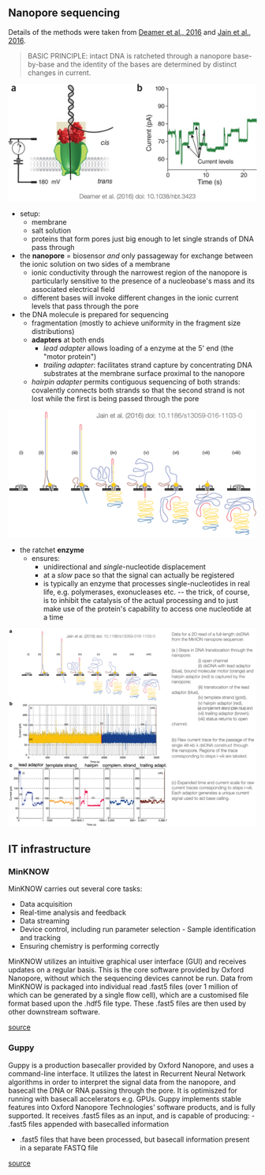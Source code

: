 ## Nanopore sequencing

Details of the methods were taken from [Deamer et al., 2016](https://www.nature.com/articles/nbt.3423#f3) and [Jain et al., 2016](https://genomebiology.biomedcentral.com/articles/10.1186/s13059-016-1103-0).

>BASIC PRINCIPLE: intact DNA is ratcheted through a nanopore base-by-base and the identity of the bases are determined by distinct changes in current.

![](images/nanopore_principle.png)

* setup: 
    - membrane
    - salt solution
    - proteins that form pores just big enough to let single strands of DNA pass through
* the **nanopore** = biosensor _and_ only passageway for exchange between the ionic solution on two sides of a membrane
  - ionic conductivity through the narrowest region of the nanopore is particularly sensitive to the presence of a nucleobase's mass and its associated electrical field
  - different bases will invoke different changes in the ionic current levels that pass through the pore
* the DNA molecule is prepared for sequencing
    - fragmentation (mostly to achieve uniformity in the fragment size distributions)
    - **adapters** at both ends
        - *lead adapter* allows loading of a enzyme at the 5' end (the "motor protein")
        - *trailing adapter*: facilitates strand capture by concentrating DNA substrates at the membrane surface proximal to the nanopore
	- *hairpin adapter* permits contiguous sequencing of both strands: covalently connects both strands so that the second strand is not lost while the first is being passed through the pore

![](images/nanopore_processing.png)

* the ratchet **enzyme**
    - ensures:
      - unidirectional and *single*-nucleotide displacement
      - at a *slow* pace so that the signal can actually be registered
      - is typically an enzyme that processes single-nucleotides in real life, e.g. polymerases, exonucleases etc. -- the trick, of course, is to inhibit the catalysis of the actual processing and to just make use of the protein's capability to access one nucleotide at a time
      

![](images/nanopore_processing02.png)


## IT infrastructure

### MinKNOW

MinKNOW carries out several core tasks:

- Data acquisition
- Real-time analysis and feedback
- Data streaming
- Device control, including run parameter selection - Sample identification and tracking
- Ensuring chemistry is performing correctly

MinKNOW utilizes an intuitive graphical user interface (GUI) and receives updates on a regular basis. This is the core software provided by Oxford Nanopore, without which the sequencing devices cannot be run. Data from MinKNOW is packaged into individual read .fast5 files (over 1 million of which can be generated by a single flow cell), which are a customised file format based upon the .hdf5 file type. These .fast5 files are then used by other downstream software.

[source](https://community.nanoporetech.com/requirements_documents/minion-it-reqs.pdf)


### Guppy

Guppy is a production basecaller provided by Oxford Nanopore, and uses a command-line interface. It utilizes the latest in Recurrent Neural Network algorithms in order to interpret the signal data from the nanopore, and basecall the DNA or RNA passing through the pore. It is optimiszed for running with basecall accelerators e.g. GPUs. Guppy implements stable features into Oxford Nanopore Technologies’ software products, and is fully supported. It receives .fast5 files as an input, and is capable of producing: - .fast5 files appended with basecalled information
- .fast5 files that have been processed, but basecall information present in a separate FASTQ file

[source](https://community.nanoporetech.com/requirements_documents/minion-it-reqs.pdf)


